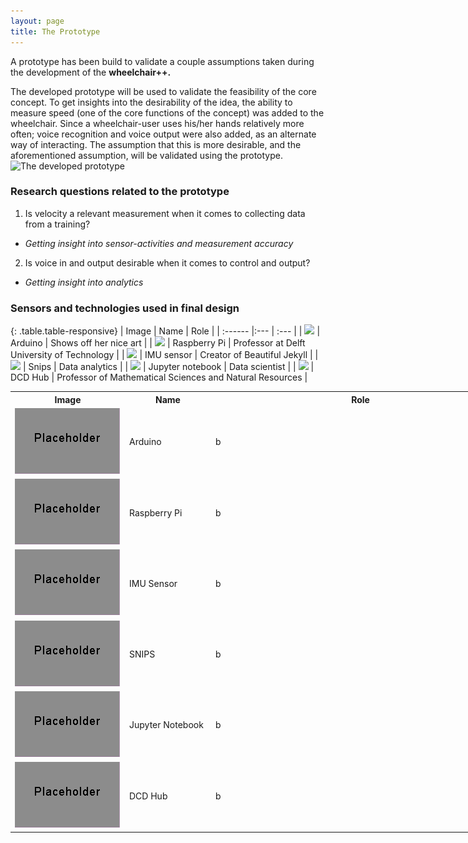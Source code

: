 ```yaml
---
layout: page
title: The Prototype
---
```


A prototype has been build to validate a couple assumptions taken during the development of the <b>wheelchair++. </b>

The developed prototype will be used to validate the feasibility of the core concept.
To get insights into the desirability of the idea, the ability to measure speed (one of the core functions of the concept) was added to the wheelchair.
Since a wheelchair-user uses his/her hands relatively more often; voice recognition and voice output were also added, as an alternate way of interacting. The assumption that this is more desirable, and the aforementioned assumption, will be validated using the prototype.
![](\Fitnesswheelchair\img\placeholder.png "The developed prototype")

### Research questions related to the prototype
1. Is velocity a relevant measurement when it comes to collecting data from a training?  
  - <i>Getting insight into sensor-activities and measurement accuracy</i>
2. Is voice in and output desirable when it comes to control and output?  
  - <i>Getting insight into analytics</i>

### Sensors and technologies used in final design

{: .table.table-responsive}
| Image | Name | Role |
| :------ |:--- | :--- |
| ![](\Fitnesswheelchair\img\placeholder2.png "") | Arduino | Shows off her nice art |
| ![](\Fitnesswheelchair\img\placeholder2.png "") | Raspberry Pi | Professor at Delft University of Technology |
| ![](\Fitnesswheelchair\img\placeholder2.png "") | IMU sensor | Creator of Beautiful Jekyll |
| ![](\Fitnesswheelchair\img\placeholder2.png "") | Snips | Data analytics |
| ![](\Fitnesswheelchair\img\placeholder2.png "") | Jupyter notebook | Data scientist |
| ![](\Fitnesswheelchair\img\placeholder2.png "") | DCD Hub | Professor of Mathematical Sciences and Natural Resources |

<table class="" style="undefined;table-layout: fixed; width: 799px">
<colgroup>
<col style="width: 183px">
<col style="width: 138px">
<col style="width: 478px">
</colgroup>
  <tr>
    <th>Image</th>
    <th>Name</th>
    <th>Role</th>
  </tr>
  <tr>
    <td><img src="img\placeholder2.png" alt=""></td>
    <td>Arduino</td>
    <td>b</td>
  </tr>
  <tr>
    <td><img src="img\placeholder2.png" alt=""></td>
    <td>Raspberry Pi</td>
    <td>b</td>
  </tr>
  <tr>
    <td><img src="img\placeholder2.png" alt=""></td>
    <td>IMU Sensor</td>
    <td>b</td>
  </tr>
  <tr>
    <td><img src="img\placeholder2.png" alt=""></td>
    <td>SNIPS</td>
    <td>b</td>
  </tr>
  <tr>
    <td><img src="img\placeholder2.png" alt=""></td>
    <td>Jupyter Notebook</td>
    <td>b</td>
  </tr>
  <tr>
    <td><img src="img\placeholder2.png" alt=""></td>
    <td>DCD Hub</td>
    <td>b</td>
  </tr>
</table>

